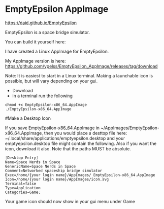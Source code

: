 # EmptyEpsilon AppImage

https://daid.github.io/EmptyEpsilon


EmptyEpsilon is a space bridge simulator.

You can build it yourself here:

I have created a Linux AppImage for EmptyEpsilon.

My AppImage version is here: https://github.com/vpelss/EmptyEpsilon_AppImage/releases/tag/download

Note: It is easiest to start in a Linux terminal. Making a launchable icon is possible, but will vary depending on your gui. 

- Download
- in a terminal run the following

  
```
chmod +x EmptyEpsilon-x86_64.AppImage
./EmptyEpsilon-x86_64.AppImage

```

#Make a Desktop Icon

If you save EmptyEpsilon-x86_64.AppImage in ~/AppImages/EmptyEpsilon-x86_64.AppImage, then you would place a desttop file here: ~/.local/share/applications/emptyepsilon.desktop and your emptyepsilon.desktop file might contain the following. Also if you want the icon, download it also. Note that the paths MUST be absolute.

```
[Desktop Entry]
Name=Space Nerds in Space
GenericName=Space Nerds in Space
Comment=Networked spaceship bridge simulator
Exec=/home/{your login name}/AppImages/ EmptyEpsilon-x86_64.AppImage
Icon=/home/{your login name}/AppImages/icon.svg
Terminal=false
Type=Application
Categories=Game;
```
Your game icon should now show in your gui menu under Game
